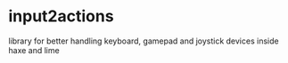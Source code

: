 # input2actions
library for better handling keyboard, gamepad and joystick devices inside haxe and lime
